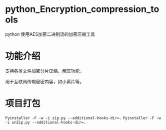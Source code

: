 # python_Encryption_compression_tools
python 使用AES加密二进制流的加密压缩工具

# 功能介绍

支持各类文件加密分片压缩，解压功能。

用于互联网传输秘密内容，如小黄片等。

# 项目打包

`Pyinstaller -F -w -i zip.py --additional-hooks-dir=.`
`Pyinstaller -F -w -i unZip.py --additional-hooks-dir=.`